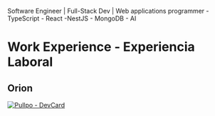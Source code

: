 Software Engineer | Full-Stack Dev | Web applications programmer - TypeScript - React -NestJS - MongoDB - AI

# Work Experience - Experiencia Laboral

## Orion



[![Pullpo - DevCard](https://devcard.pullpo.io/api?user_id=d25326kjmkns73fhca60&team_id=cq1bsrinh2cc73e5dr10&custom_title=EliasPizarroOrion%20%40%20Orion&custom_subtitle=Developer&show_icons=true&disable_animations=false&title_color=0040ff&text_color=&icon_color=&ring_color=&bg_color=d0edfb&image_url=https%3A%2F%2Favatars.githubusercontent.com%2Fu%2F110100065%3Fv%3D4)](https://pullpo.io/products/devcard)
<!--

[![Pullpo - DevCard](https://devcard.pullpo.io/api?user_id=d25326kjmkns73fhca60&team_id=cq1bsrinh2cc73e5dr10&custom_title=EliasPizarroOrion%20%40%20Orion&custom_subtitle=Developer&show_icons=false&disable_animations=true&title_color=0040ff&text_color=&icon_color=&ring_color=&bg_color=ffffff00&image_url=https%3A%2F%2Favatars.githubusercontent.com%2Fu%2F110100065%3Fv%3D4)](https://pullpo.io/products/devcard)

**elias260800/elias260800** is a ✨ _special_ ✨ repository because its `README.md` (this file) appears on your GitHub profile.

Here are some ideas to get you started:

- 🔭 I’m currently working on ...
- 🌱 I’m currently learning ...
- 👯 I’m looking to collaborate on ...
- 🤔 I’m looking for help with ...
- 💬 Ask me about ...
- 📫 How to reach me: ...
- 😄 Pronouns: ...
- ⚡ Fun fact: ...
-->
